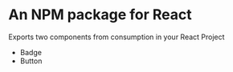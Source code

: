 # An NPM package for React

Exports two components from consumption in your React Project

- Badge
- Button

